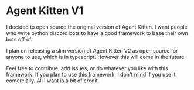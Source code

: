 # Agent Kitten V1

I decided to open source the original version of Agent Kitten. I want people who write python discord bots to have a good framework to base their own bots off of. 

I plan on releasing a slim version of Agent Kitten V2 as open source for anyone to use, which is in typescript. However this will come in the future

Feel free to contribue, add issues, or do whatever you like with this framework. If you plan to use this framework, I don't mind if you use it comercially. All I want is a bit of credit.

